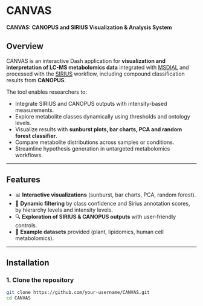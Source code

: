 # CANVAS
**CANVAS: CANOPUS and SIRIUS Visualization & Analysis System**

## Overview
CANVAS is an interactive Dash application for **visualization and interpretation of LC-MS metabolomics data** integrated with [MSDIAL](https://systemsomicslab.github.io/compms/msdial/main.html) and processed with the [SIRIUS](https://bio.informatik.uni-jena.de/software/sirius/) workflow, including compound classification results from **CANOPUS**.  

The tool enables researchers to:
- Integrate SIRIUS and CANOPUS outputs with intensity-based measurements.
- Explore metabolite classes dynamically using thresholds and ontology levels.
- Visualize results with **sunburst plots, bar charts, PCA and random forest classifier**.
- Compare metabolite distributions across samples or conditions.
- Streamline hypothesis generation in untargeted metabolomics workflows.

---

## Features
- 📊 **Interactive visualizations** (sunburst, bar charts, PCA, random forest).  
- 🧭 **Dynamic filtering** by class confidence and Sirius annotation scores, by hierarchy levels and intensity levels.  
- 🔍 **Exploration of SIRIUS & CANOPUS outputs** with user-friendly controls.  
- 🧪 **Example datasets** provided (plant, lipidomics, human cell metabolomics).  

---

## Installation

### 1. Clone the repository
```bash
git clone https://github.com/your-username/CANVAS.git
cd CANVAS
